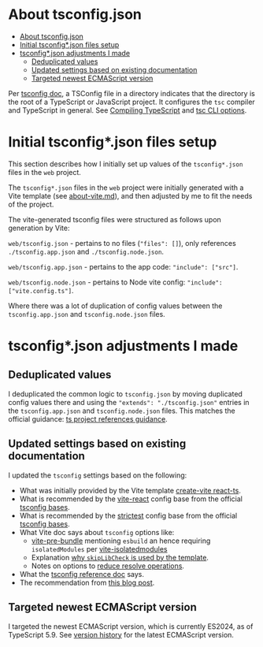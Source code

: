 # About tsconfig.json

- [About tsconfig.json](#about-tsconfigjson)
- [Initial tsconfig\*.json files setup](#initial-tsconfigjson-files-setup)
- [tsconfig\*.json adjustments I made](#tsconfigjson-adjustments-i-made)
  - [Deduplicated values](#deduplicated-values)
  - [Updated settings based on existing documentation](#updated-settings-based-on-existing-documentation)
  - [Targeted newest ECMAScript version](#targeted-newest-ecmascript-version)

Per [tsconfig doc], a TSConfig file in a directory indicates that the directory is the root
of a TypeScript or JavaScript project. It configures the `tsc` compiler and TypeScript in general.
See [Compiling TypeScript] and [tsc CLI options].

# Initial tsconfig*.json files setup

This section describes how I initially set up values of the `tsconfig*.json` files in the `web` project.

The `tsconfig*.json` files in the `web` project were initially generated with a Vite template
(see [about-vite.md](about_vite.md)), and then adjusted by me to fit the needs of the project.

The vite-generated tsconfig files were structured as follows upon generation by Vite:

`web/tsconfig.json` - pertains to no files (`"files": []`), only references `./tsconfig.app.json` and `./tsconfig.node.json`.

`web/tsconfig.app.json` - pertains to the app code: `"include": ["src"]`.

`web/tsconfig.node.json` - pertains to Node vite config: `"include": ["vite.config.ts"]`.

Where there was a lot of duplication of config values between the `tsconfig.app.json` and `tsconfig.node.json` files.

# tsconfig*.json adjustments I made

## Deduplicated values

I deduplicated the common logic to `tsconfig.json` by moving duplicated config values there and using
the `"extends": "./tsconfig.json"` entries in the `tsconfig.app.json` and `tsconfig.node.json` files.
This matches the official guidance: [ts project references guidance].

## Updated settings based on existing documentation

I updated the `tsconfig` settings based on the following:

- What was initially provided by the Vite template [create-vite react-ts].
- What is recommended by the [vite-react] config base from the official [tsconfig bases].
- What is recommended by the [strictest] config base from the official [tsconfig bases].
- What Vite doc says about `tsconfig` options like:
  - [vite-pre-bundle] mentioning `esbuild` an hence requiring `isolatedModules` per [vite-isolatedmodules]
  - Explanation [why `skipLibCheck` is used by the template][vite-skiplibcheck].
  - Notes on options to [reduce resolve operations][vite-reduce-resolve].
- What the [tsconfig reference doc][tsconfig doc] says.
- The recommendation from [this blog post][ts 5.9 tsconfig].

## Targeted newest ECMAScript version

I targeted the newest ECMAScript version, which is currently ES2024, as of TypeScript 5.9.
See [version history] for the latest ECMAScript version.

[Compiling TypeScript]: https://code.visualstudio.com/docs/typescript/typescript-compiling
[create-vite react-ts]: https://github.com/vitejs/vite/tree/main/packages/create-vite/template-react-ts
[strictest]: https://www.npmjs.com/package/@tsconfig/strictest
[ts 5.9 tsconfig]: https://devblogs.microsoft.com/typescript/announcing-typescript-5-9-beta/
[ts project references guidance]: https://www.typescriptlang.org/docs/handbook/project-references.html#guidance
[tsc CLI options]: https://www.typescriptlang.org/docs/handbook/compiler-options.html
[tsconfig bases]: https://www.typescriptlang.org/docs/handbook/tsconfig-json.html#tsconfig-bases
[tsconfig doc]: https://www.typescriptlang.org/tsconfig
[version history]: https://en.wikipedia.org/wiki/ECMAScript_version_history
[vite-isolatedmodules]: https://vite.dev/guide/features.html#isolatedmodules
[vite-pre-bundle]: https://vite.dev/guide/why.html#slow-server-start
[vite-react]: https://www.npmjs.com/package/@tsconfig/vite-react
[vite-reduce-resolve]: https://vite.dev/guide/performance.html#reduce-resolve-operations
[vite-skiplibcheck]: https://vite.dev/guide/features.html#other-compiler-options-affecting-the-build-result
